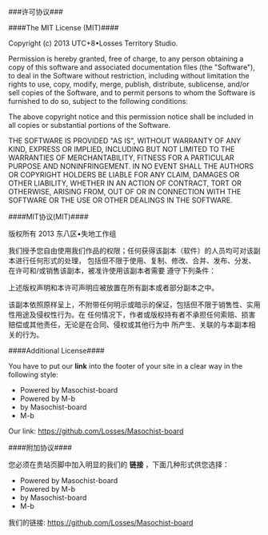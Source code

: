###许可协议###

####The MIT License (MIT)####

Copyright (c) 2013 UTC+8•Losses Territory Studio.

Permission is hereby granted, free of charge, to any person obtaining a copy
of this software and associated documentation files (the "Software"), to deal
in the Software without restriction, including without limitation the rights
to use, copy, modify, merge, publish, distribute, sublicense, and/or sell
copies of the Software, and to permit persons to whom the Software is
furnished to do so, subject to the following conditions:

The above copyright notice and this permission notice shall be included in
all copies or substantial portions of the Software.

THE SOFTWARE IS PROVIDED "AS IS", WITHOUT WARRANTY OF ANY KIND, EXPRESS OR
IMPLIED, INCLUDING BUT NOT LIMITED TO THE WARRANTIES OF MERCHANTABILITY,
FITNESS FOR A PARTICULAR PURPOSE AND NONINFRINGEMENT. IN NO EVENT SHALL THE
AUTHORS OR COPYRIGHT HOLDERS BE LIABLE FOR ANY CLAIM, DAMAGES OR OTHER
LIABILITY, WHETHER IN AN ACTION OF CONTRACT, TORT OR OTHERWISE, ARISING FROM,
OUT OF OR IN CONNECTION WITH THE SOFTWARE OR THE USE OR OTHER DEALINGS IN
THE SOFTWARE.


####MIT协议(MIT)####

版权所有 2013 东八区•失地工作组

我们授予您自由使用我们作品的权限；任何获得该副本（软件）的人员均可对该副本进行任何形式的处理，
包括但不限于使用、复制、修改、合并、发布、分发、在许可和/或销售该副本，被准许使用该副本者需要
遵守下列条件：

上述版权声明和本许可声明应被放置在所有副本或者部分副本之中。

该副本依照原样呈上，不附带任何明示或暗示的保证，包括但不限于销售性、实用性用途及侵权性行为。在
任何情况下，作者或版权持有者不承担任何索赔、损害赔偿或其他责任，无论是在合同、侵权或其他行为中
所产生、关联的与本副本相关的行为。

####Additional License####

You have to put our **link** into the footer of your site in a clear way in the following style:
*	Powered by Masochist-board
*	Powered by M-b
*	by Masochist-board
*	M-b

Our link: https://github.com/Losses/Masochist-board

####附加协议####

您必须在贵站页脚中加入明显的我们的 **链接** ，下面几种形式供您选择：

*	Powered by Masochist-board
*	Powered by M-b
*	by Masochist-board
*	M-b

我们的链接: https://github.com/Losses/Masochist-board